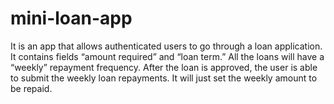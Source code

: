 # mini-loan-app
It is an app that allows authenticated users to go through a loan application. It contains fields “amount required” and “loan term.” All the loans will have a “weekly” repayment frequency. After the loan is approved, the user is able to submit the weekly loan repayments. It will just set the weekly amount to be repaid.
